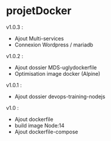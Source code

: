 # projetDocker

v1.0.3 :
  - Ajout Multi-services
  - Connexion Wordpress / mariadb

v1.0.2 :
  - Ajout dossier MDS-uglydockerfile
  - Optimisation image docker (Alpine)

v1.0.1 :
  - Ajout dossier devops-training-nodejs

v1.0 : 
  - Ajout dockerfile
  - build image Node:14
  - Ajout dockerfile-compose